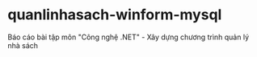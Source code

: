 # quanlinhasach-winform-mysql
Báo cáo bài tập môn "Công nghệ .NET" - Xây dựng chương trình quản lý nhà sách
